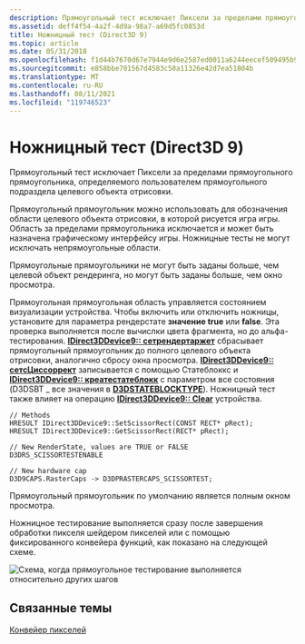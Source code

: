 ```yaml
---
description: Прямоугольный тест исключает Пиксели за пределами прямоугольного прямоугольника, определяемого пользователем прямоугольного подраздела целевого объекта отрисовки.
ms.assetid: deff4f54-4a2f-4d9a-98a7-a69d5fc0853d
title: Ножницный тест (Direct3D 9)
ms.topic: article
ms.date: 05/31/2018
ms.openlocfilehash: f1d44b7670d67e7944e9d6e2587ed0011a6244eecef509495b90c71ff0753073
ms.sourcegitcommit: e858bbe701567d4583c50a11326e42d7ea51804b
ms.translationtype: MT
ms.contentlocale: ru-RU
ms.lasthandoff: 08/11/2021
ms.locfileid: "119746523"
---
```

# <a name="scissor-test-direct3d-9"></a>Ножницный тест (Direct3D 9)

Прямоугольный тест исключает Пиксели за пределами прямоугольного прямоугольника, определяемого пользователем прямоугольного подраздела целевого объекта отрисовки.

Прямоугольный прямоугольник можно использовать для обозначения области целевого объекта отрисовки, в которой рисуется игра игры. Область за пределами прямоугольника исключается и может быть назначена графическому интерфейсу игры. Ножницные тесты не могут исключать непрямоугольные области.

Прямоугольные прямоугольники не могут быть заданы больше, чем целевой объект рендеринга, но могут быть заданы больше, чем окно просмотра.

Прямоугольная прямоугольная область управляется состоянием визуализации устройства. Чтобы включить или отключить ножницы, установите для параметра рендерстате **значение true** или **false**. Эта проверка выполняется после вычислки цвета фрагмента, но до альфа-тестирования. [**IDirect3DDevice9:: сетрендертаржет**](/windows/desktop/api) сбрасывает прямоугольный прямоугольник до полного целевого объекта отрисовки, аналогично сбросу окна просмотра. [**IDirect3DDevice9:: сетсЦиссоррект**](/windows/desktop/api) записывается с помощью Статеблоккс и [**IDirect3DDevice9:: креатестатеблокк**](/windows/desktop/api) с параметром все состояния (D3DSBT \_ все значения в [**D3DSTATEBLOCKTYPE**](./d3dstateblocktype.md)). Ножницный тест также влияет на операцию [**IDirect3DDevice9:: Clear**](/windows/win32/api/d3d9helper/nf-d3d9helper-idirect3ddevice9-clear) устройства.


```
// Methods
HRESULT IDirect3DDevice9::SetScissorRect(CONST RECT* pRect); 
HRESULT IDirect3DDevice9::GetScissorRect(RECT* pRect); 

// New RenderState, values are TRUE or FALSE 
D3DRS_SCISSORTESTENABLE 

// New hardware cap 
D3D9CAPS.RasterCaps -> D3DPRASTERCAPS_SCISSORTEST;
```



Прямоугольный прямоугольник по умолчанию является полным окном просмотра.

Ножницное тестирование выполняется сразу после завершения обработки пикселя шейдером пикселей или с помощью фиксированного конвейера функций, как показано на следующей схеме.

![Схема, когда прямоугольное тестирование выполняется относительно других шагов](images/scissor-test.png)

## <a name="related-topics"></a>Связанные темы

<dl> <dt>

[Конвейер пикселей](pixel-pipeline.md)
</dt> </dl>

 

 
